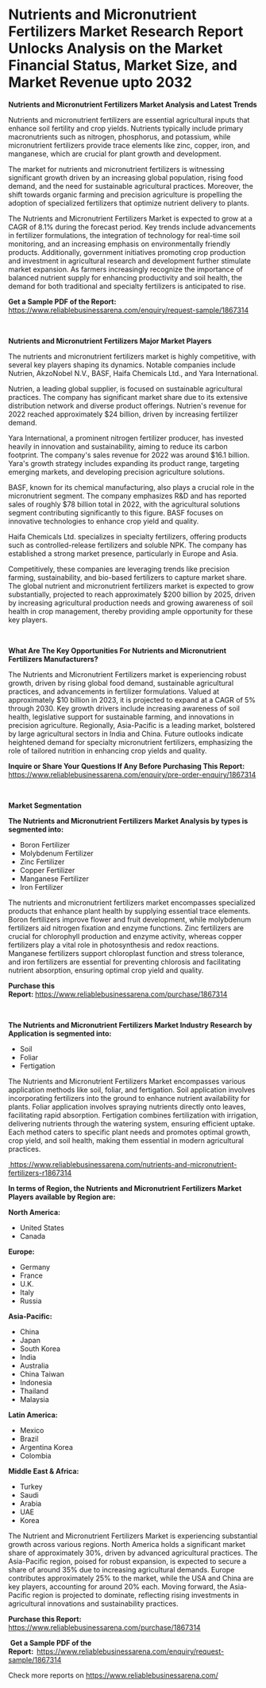 <p><h1>Nutrients and Micronutrient Fertilizers Market Research Report Unlocks Analysis on the Market Financial Status, Market Size, and Market Revenue upto 2032</h1></p><p><strong>Nutrients and Micronutrient Fertilizers Market Analysis and Latest Trends</strong></p>
<p><p>Nutrients and micronutrient fertilizers are essential agricultural inputs that enhance soil fertility and crop yields. Nutrients typically include primary macronutrients such as nitrogen, phosphorus, and potassium, while micronutrient fertilizers provide trace elements like zinc, copper, iron, and manganese, which are crucial for plant growth and development. </p><p>The market for nutrients and micronutrient fertilizers is witnessing significant growth driven by an increasing global population, rising food demand, and the need for sustainable agricultural practices. Moreover, the shift towards organic farming and precision agriculture is propelling the adoption of specialized fertilizers that optimize nutrient delivery to plants.</p><p>The Nutrients and Micronutrient Fertilizers Market is expected to grow at a CAGR of 8.1% during the forecast period. Key trends include advancements in fertilizer formulations, the integration of technology for real-time soil monitoring, and an increasing emphasis on environmentally friendly products. Additionally, government initiatives promoting crop production and investment in agricultural research and development further stimulate market expansion. As farmers increasingly recognize the importance of balanced nutrient supply for enhancing productivity and soil health, the demand for both traditional and specialty fertilizers is anticipated to rise.</p></p>
<p><strong>Get a Sample PDF of the Report:&nbsp;</strong> <a href="https://www.reliablebusinessarena.com/enquiry/request-sample/1867314?utm_campaign=3137&utm_medium=2&utm_source=Github&utm_content=ia&utm_term=30032025&utm_id=nutrients-and-micronutrient-fertilizers">https://www.reliablebusinessarena.com/enquiry/request-sample/1867314</a></p>
<p>&nbsp;</p>
<p><strong>Nutrients and Micronutrient Fertilizers Major Market Players</strong></p>
<p><p>The nutrients and micronutrient fertilizers market is highly competitive, with several key players shaping its dynamics. Notable companies include Nutrien, AkzoNobel N.V., BASF, Haifa Chemicals Ltd., and Yara International. </p><p>Nutrien, a leading global supplier, is focused on sustainable agricultural practices. The company has significant market share due to its extensive distribution network and diverse product offerings. Nutrien's revenue for 2022 reached approximately $24 billion, driven by increasing fertilizer demand.</p><p>Yara International, a prominent nitrogen fertilizer producer, has invested heavily in innovation and sustainability, aiming to reduce its carbon footprint. The company's sales revenue for 2022 was around $16.1 billion. Yara's growth strategy includes expanding its product range, targeting emerging markets, and developing precision agriculture solutions.</p><p>BASF, known for its chemical manufacturing, also plays a crucial role in the micronutrient segment. The company emphasizes R&D and has reported sales of roughly $78 billion total in 2022, with the agricultural solutions segment contributing significantly to this figure. BASF focuses on innovative technologies to enhance crop yield and quality.</p><p>Haifa Chemicals Ltd. specializes in specialty fertilizers, offering products such as controlled-release fertilizers and soluble NPK. The company has established a strong market presence, particularly in Europe and Asia. </p><p>Competitively, these companies are leveraging trends like precision farming, sustainability, and bio-based fertilizers to capture market share. The global nutrient and micronutrient fertilizers market is expected to grow substantially, projected to reach approximately $200 billion by 2025, driven by increasing agricultural production needs and growing awareness of soil health in crop management, thereby providing ample opportunity for these key players.</p></p>
<p>&nbsp;</p>
<p><strong>What Are The Key Opportunities For Nutrients and Micronutrient Fertilizers Manufacturers?</strong></p>
<p><p>The Nutrients and Micronutrient Fertilizers market is experiencing robust growth, driven by rising global food demand, sustainable agricultural practices, and advancements in fertilizer formulations. Valued at approximately $10 billion in 2023, it is projected to expand at a CAGR of 5% through 2030. Key growth drivers include increasing awareness of soil health, legislative support for sustainable farming, and innovations in precision agriculture. Regionally, Asia-Pacific is a leading market, bolstered by large agricultural sectors in India and China. Future outlooks indicate heightened demand for specialty micronutrient fertilizers, emphasizing the role of tailored nutrition in enhancing crop yields and quality.</p></p>
<p><strong>Inquire or Share Your Questions If Any Before Purchasing This Report:</strong> <a href="https://www.reliablebusinessarena.com/enquiry/pre-order-enquiry/1867314?utm_campaign=3137&utm_medium=2&utm_source=Github&utm_content=ia&utm_term=30032025&utm_id=nutrients-and-micronutrient-fertilizers">https://www.reliablebusinessarena.com/enquiry/pre-order-enquiry/1867314</a></p>
<p>&nbsp;</p>
<p><strong>Market Segmentation</strong></p>
<p><strong>The Nutrients and Micronutrient Fertilizers Market Analysis by types is segmented into:</strong></p>
<p><ul><li>Boron Fertilizer</li><li>Molybdenum Fertilizer</li><li>Zinc Fertilizer</li><li>Copper Fertilizer</li><li>Manganese Fertilizer</li><li>Iron Fertilizer</li></ul></p>
<p><p>The nutrients and micronutrient fertilizers market encompasses specialized products that enhance plant health by supplying essential trace elements. Boron fertilizers improve flower and fruit development, while molybdenum fertilizers aid nitrogen fixation and enzyme functions. Zinc fertilizers are crucial for chlorophyll production and enzyme activity, whereas copper fertilizers play a vital role in photosynthesis and redox reactions. Manganese fertilizers support chloroplast function and stress tolerance, and iron fertilizers are essential for preventing chlorosis and facilitating nutrient absorption, ensuring optimal crop yield and quality.</p></p>
<p><strong>Purchase this Report:&nbsp;</strong><a href="https://www.reliablebusinessarena.com/purchase/1867314?utm_campaign=3137&utm_medium=2&utm_source=Github&utm_content=ia&utm_term=30032025&utm_id=nutrients-and-micronutrient-fertilizers">https://www.reliablebusinessarena.com/purchase/1867314</a></p>
<p>&nbsp;</p>
<p><strong>The Nutrients and Micronutrient Fertilizers Market Industry Research by Application is segmented into:</strong></p>
<p><ul><li>Soil</li><li>Foliar</li><li>Fertigation</li></ul></p>
<p><p>The Nutrients and Micronutrient Fertilizers Market encompasses various application methods like soil, foliar, and fertigation. Soil application involves incorporating fertilizers into the ground to enhance nutrient availability for plants. Foliar application involves spraying nutrients directly onto leaves, facilitating rapid absorption. Fertigation combines fertilization with irrigation, delivering nutrients through the watering system, ensuring efficient uptake. Each method caters to specific plant needs and promotes optimal growth, crop yield, and soil health, making them essential in modern agricultural practices.</p></p>
<p><a href="https://www.reliablebusinessarena.com/nutrients-and-micronutrient-fertilizers-r1867314?utm_campaign=3137&utm_medium=2&utm_source=Github&utm_content=ia&utm_term=30032025&utm_id=nutrients-and-micronutrient-fertilizers">&nbsp;https://www.reliablebusinessarena.com/nutrients-and-micronutrient-fertilizers-r1867314</a></p>
<p><strong>In terms of Region, the Nutrients and Micronutrient Fertilizers Market Players available by Region are:</strong></p>
<p>
    <p> <strong> North America: </strong>
        <ul>
            <li>United States</li>
            <li>Canada</li>
        </ul>
        </p> 
    <p> <strong> Europe: </strong>
        <ul>
            <li>Germany</li>
            <li>France</li>
            <li>U.K.</li>
            <li>Italy</li>
            <li>Russia</li>
        </ul>
        </p> 
    <p> <strong> Asia-Pacific: </strong>
        <ul>
            <li>China</li>
            <li>Japan</li>
            <li>South Korea</li>
            <li>India</li>
            <li>Australia</li>
            <li>China Taiwan</li>
            <li>Indonesia</li>
            <li>Thailand</li>
            <li>Malaysia</li>
        </ul>
        </p> 
    <p> <strong> Latin America: </strong>
        <ul>
            <li>Mexico</li>
            <li>Brazil</li>
            <li>Argentina Korea</li>
            <li>Colombia</li>
        </ul>
        </p> 
    <p> <strong> Middle East & Africa: </strong>
        <ul>
            <li>Turkey</li>
            <li>Saudi</li>
            <li>Arabia</li>
            <li>UAE</li>
            <li>Korea</li>
        </ul>
    </p>
    </p>
<p><p>The Nutrient and Micronutrient Fertilizers Market is experiencing substantial growth across various regions. North America holds a significant market share of approximately 30%, driven by advanced agricultural practices. The Asia-Pacific region, poised for robust expansion, is expected to secure a share of around 35% due to increasing agricultural demands. Europe contributes approximately 25% to the market, while the USA and China are key players, accounting for around 20% each. Moving forward, the Asia-Pacific region is projected to dominate, reflecting rising investments in agricultural innovations and sustainability practices.</p></p>
<p><strong>Purchase this Report: </strong><a href="https://www.reliablebusinessarena.com/purchase/1867314?utm_campaign=3137&utm_medium=2&utm_source=Github&utm_content=ia&utm_term=30032025&utm_id=nutrients-and-micronutrient-fertilizers">https://www.reliablebusinessarena.com/purchase/1867314</a></p>
<p>&nbsp;<strong>Get a Sample PDF of the Report:&nbsp;&nbsp;</strong><a href="https://www.reliablebusinessarena.com/enquiry/request-sample/1867314?utm_campaign=3137&utm_medium=2&utm_source=Github&utm_content=ia&utm_term=30032025&utm_id=nutrients-and-micronutrient-fertilizers">https://www.reliablebusinessarena.com/enquiry/request-sample/1867314</a></p>
<p><strong></strong></p>
<p>Check more reports on <a href="https://www.reliablebusinessarena.com/?utm_campaign=3137&utm_medium=2&utm_source=Github&utm_content=ia&utm_term=30032025&utm_id=nutrients-and-micronutrient-fertilizers">https://www.reliablebusinessarena.com/</a></p>